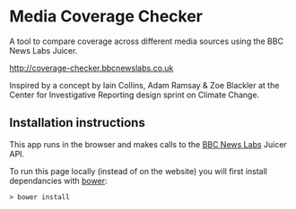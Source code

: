 # Media Coverage Checker

A tool to compare coverage across different media sources using the BBC News Labs Juicer.

http://coverage-checker.bbcnewslabs.co.uk

Inspired by a concept by Iain Collins, Adam Ramsay &amp; Zoe Blackler at the Center for Investigative Reporting design sprint on Climate Change.

## Installation instructions

This app runs in the browser and makes calls to the [BBC News Labs](http://bbcnewslabs.co.uk) Juicer API.

To run this page locally (instead of on the website) you will first install dependancies with [bower](http://bower.io):

    > bower install